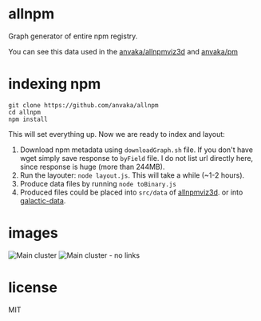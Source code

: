 # allnpm

Graph generator of entire npm registry.

You can see this data used in the [anvaka/allnpmviz3d](https://github.com/anvaka/allnpmviz3d)
and [anvaka/pm](https://github.com/anvaka/pm)

# indexing npm

```
git clone https://github.com/anvaka/allnpm
cd allnpm
npm install
```

This will set everything up. Now we are ready to index and layout:

1. Download npm metadata using `downloadGraph.sh` file. If you don't have wget
simply save response to `byField` file. I do not list url directly here, since
response is huge (more than 244MB).
2. Run the layouter: `node layout.js`. This will take a while (~1-2 hours).
3. Produce data files by running `node toBinary.js`
4. Produced files could be placed into `src/data` of [allnpmviz3d](https://github.com/anvaka/allnpmviz3d).
or into [galactic-data](https://github.com/anvaka/pm#data-format).

# images

![Main cluster](https://raw.githubusercontent.com/anvaka/allnpmviz3d/master/images/npm-all.png)
![Main cluster - no links](https://raw.githubusercontent.com/anvaka/allnpmviz3d/master/images/mushrooms.png)


# license

MIT
